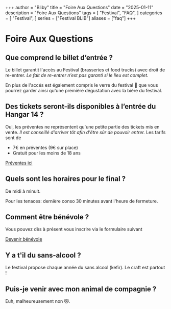 +++
author = "Bliby"
title = "Foire Aux Questions"
date = "2025-01-11"
description = "Foire Aux Questions"
tags = [
    "Festival",
    "FAQ",
]
categories = [
    "Festival",
]
series = ["Festival BLIB"]
aliases = ["faq"]
+++

# Foire Aux Questions

## Que comprend le billet d’entrée ?

Le billet garantit l'accès au Festival (brasseries et food trucks) avec droit de re-entrer.
*Le fait de re-entrer n’est pas garanti si le lieu est complet.*

En plus de l'accés est également compris le verre du festival 🍺 que vous pourrez garder ainsi qu'une première dégustation avec la bière du festival.

## Des tickets seront-ils disponibles à l’entrée du Hangar 14 ?

Oui, les préventes ne représentent qu'une petite partie des tickets mis en vente.
*Il est conseillé d'arriver tôt afin d'être sûr de pouvoir entrer.*
Les tarifs sont de

- 7€ en préventes (9€ sur place)
- Gratuit pour les moins de 18 ans

[Préventes ici](https://www.helloasso.com/associations/blib)

## Quels sont les horaires pour le final ?

De midi à minuit.

Pour les tenaces: dernière conso 30 minutes avant l'heure de fermeture.

## Comment être bénévole ?

Vous pouvez dès à présent vous inscrire via le formulaire suivant

[Devenir bénévole](https://docs.google.com/forms/d/12DBKenVWmtImmkxeixueG8Vo8-Tg7RaCkwLlJ7ipO4Y/viewform)

## Y a t'il du sans-alcool ?

Le festival propose chaque année du sans alcool (kefir).
Le craft est partout !

## Puis-je venir avec mon animal de compagnie ?

Euh, malheureusement non 😿.
